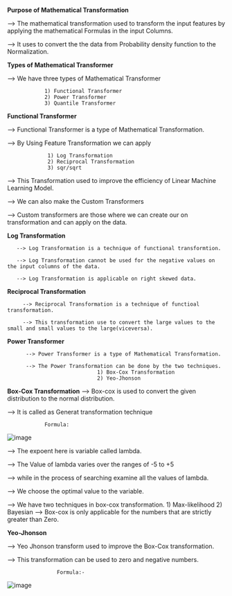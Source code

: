 **Purpose of Mathematical Transformation**

--> The mathematical transformation used to transform the input features by applying the mathematical  Formulas in the input Columns.

--> It uses to convert the the data from Probability density function to the Normalization.

**Types of Mathematical Transformer**

--> We have three types of Mathematical Transformer

                1) Functional Transformer
                2) Power Transformer
                3) Quantile Transformer

**Functional Transformer**

--> Functional Transformer is a type of Mathematical Transformation.


--> By Using  Feature Transformation we can apply

                 1) Log Transformation
                 2) Reciprocal Transformation
                 3) sqr/sqrt

--> This Transformation used to improve the efficiency of Linear Machine Learning Model.

--> We can also make the Custom Transformers

--> Custom transformers are those where we can create our on transformation and can apply on the data.

**Log Transformation**

       --> Log Transformation is a technique of functional transformtion.
       
       --> Log Transformation cannot be used for the negative values on the input columns of the data.

       --> Log Transformation is applicable on right skewed data.

**Reciprocal Transformation**

         --> Reciprocal Transformation is a technique of functioal  transformation.
         
         --> This transformation use to convert the large values to the small and small values to the large(viceversa).
         
**Power Transformer**

          --> Power Transformer is a type of Mathematical Transformation.

          --> The Power Transformation can be done by the two techniques.
                                 1) Box-Cox Transformation
                                 2) Yeo-Jhonson
**Box-Cox Transformation**
--> Box-cox is used to convert the given distribution to the normal distribution.

--> It is called as Generat transformation technique

                Formula:

  ![image](https://github.com/mudith-nahata/Mathematical-Transformer/assets/96544398/fb2f6ae3-b918-43ec-8d70-9680a9d5c8fd)

--> The expoent here is variable called lambda.

--> The Value of lambda varies over the ranges of -5 to +5

--> while in the process of searching examine all the values of lambda.

--> We choose the optimal value to the variable.

--> We have two techniques in box-cox transformation.
              1) Max-likelihood
              2) Bayesian
--> Box-cox is only applicable for the numbers that are strictly greater than Zero.


**Yeo-Jhonson**

--> Yeo Jhonson transform used to improve the Box-Cox transformation.

--> This transformation can be used to zero and negative numbers.

                    Formula:-
                    
  ![image](https://github.com/mudith-nahata/Mathematical-Transformer/assets/96544398/91c8af3d-b2f8-47e4-9a69-fe11f82e721d)
  

